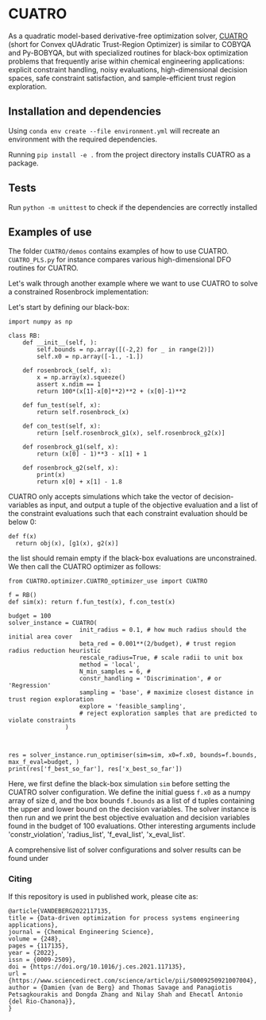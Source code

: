 # CUATRO
As a quadratic model-based derivative-free optimization solver, [CUATRO](https://www.sciencedirect.com/science/article/pii/S0009250921007004) (short for Convex qUAdratic Trust-Region Optimizer) is similar to COBYQA and Py-BOBYQA, but with specialized routines for black-box optimization problems that frequently arise within chemical engineering applications: explicit constraint handling, noisy evaluations, high-dimensional decision spaces, safe constraint satisfaction, and sample-efficient trust region exploration.

## Installation and dependencies

Using `conda env create --file environment.yml` will recreate an environment with the required dependencies.

Running `pip install -e .` from the project directory installs CUATRO as a package.

## Tests
Run `python -m unittest` to check if the dependencies are correctly installed

## Examples of use
The folder `CUATRO/demos` contains examples of how to use CUATRO. `CUATRO_PLS.py` for instance compares various high-dimensional DFO routines for CUATRO.

Let's walk through another example where we want to use CUATRO to solve a constrained Rosenbrock implementation:

Let's start by defining our black-box:

```
import numpy as np

class RB:
    def __init__(self, ):
        self.bounds = np.array([(-2,2) for _ in range(2)]) 
        self.x0 = np.array([-1., -1.])
        
    def rosenbrock_(self, x):
        x = np.array(x).squeeze()
        assert x.ndim == 1
        return 100*(x[1]-x[0]**2)**2 + (x[0]-1)**2
    
    def fun_test(self, x):
        return self.rosenbrock_(x)
    
    def con_test(self, x):
        return [self.rosenbrock_g1(x), self.rosenbrock_g2(x)]
    
    def rosenbrock_g1(self, x):
        return (x[0] - 1)**3 - x[1] + 1

    def rosenbrock_g2(self, x):
        print(x)
        return x[0] + x[1] - 1.8
  ```

CUATRO only accepts simulations which take the vector of decision-variables as input, and output a tuple of the objective evaluation and a list of the constraint evaluations such that each constraint evaluation should be below 0: 
```
def f(x)
  return obj(x), [g1(x), g2(x)]
```
the list should remain empty if the black-box evaluations are unconstrained. We then call the CUATRO optimizer as follows:

```
from CUATRO.optimizer.CUATRO_optimizer_use import CUATRO

f = RB()
def sim(x): return f.fun_test(x), f.con_test(x)

budget = 100
solver_instance = CUATRO(
                    init_radius = 0.1, # how much radius should the initial area cover 
                    beta_red = 0.001**(2/budget), # trust region radius reduction heuristic
                    rescale_radius=True, # scale radii to unit box
                    method = 'local',
                    N_min_samples = 6, # 
                    constr_handling = 'Discrimination', # or 'Regression'
                    sampling = 'base', # maximize closest distance in trust region exploration
                    explore = 'feasible_sampling', 
                    # reject exploration samples that are predicted to violate constraints
                )

    
 
res = solver_instance.run_optimiser(sim=sim, x0=f.x0, bounds=f.bounds, max_f_eval=budget, )
print(res['f_best_so_far'], res['x_best_so_far'])

```

Here, we first define the black-box simulation `sim` before setting the CUATRO solver configuration. We define the initial guess `f.x0` as a numpy array of size d, and the box bounds `f.bounds` as a list of d tuples containing the upper and lower bound on the decision variables.
The solver instance is then run and we print the best objective evaluation and decision variables found in the budget of 100 evaluations. Other interesting arguments include 'constr_violation', 'radius_list', 'f_eval_list', 'x_eval_list'.

A comprehensive list of solver configurations and solver results can be found under 

### Citing

If this repository is used in published work, please cite as:

```
@article{VANDEBERG2022117135,
title = {Data-driven optimization for process systems engineering applications},
journal = {Chemical Engineering Science},
volume = {248},
pages = {117135},
year = {2022},
issn = {0009-2509},
doi = {https://doi.org/10.1016/j.ces.2021.117135},
url = {https://www.sciencedirect.com/science/article/pii/S0009250921007004},
author = {Damien {van de Berg} and Thomas Savage and Panagiotis Petsagkourakis and Dongda Zhang and Nilay Shah and Ehecatl Antonio {del Rio-Chanona}},
}
```



